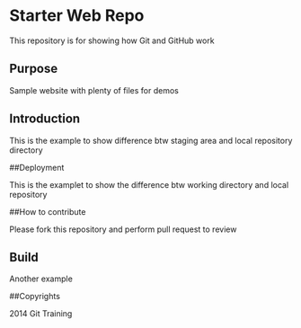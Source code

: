 # Starter Web Repo

This repository is for showing how Git and GitHub work

## Purpose

Sample website with plenty of files for demos

## Introduction

This is the example to show difference btw staging area and local repository directory

##Deployment

This is the examplet to show the difference btw working directory and local repository

##How to contribute

Please fork this repository and perform pull request to review

## Build

Another example

##Copyrights

2014 Git Training